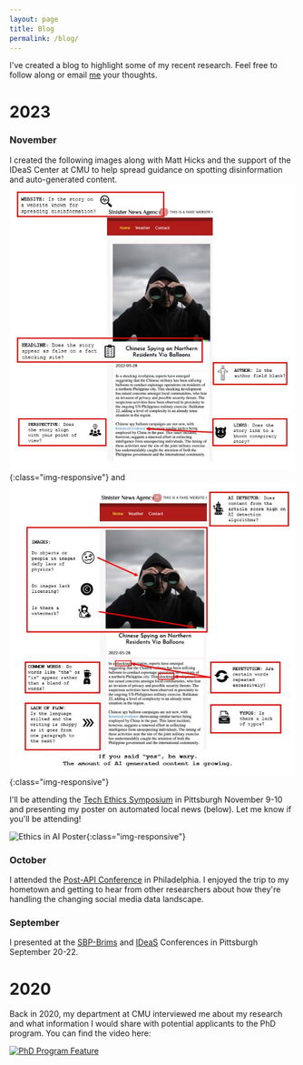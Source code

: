 ```yaml
---
layout: page
title: Blog
permalink: /blog/
---
```


I've created a blog to highlight some of my recent research. Feel free to follow along or email [me](mailto:csowa@andrew.cmu.edu) your thoughts.

# 2023

### November
I created the following images along with Matt Hicks and the support of the IDeaS Center at CMU to help spread guidance on spotting disinformation and auto-generated content.
![How to Spot Disinformation](/images/signs_of_disinfo_image.jpg){:class="img-responsive"} and ![How to Spot GenAI Content](/images/signs_of_generative-ai_image.jpg){:class="img-responsive"}



I'll be attending the [Tech Ethics Symposium](https://www.duq.edu/research/centers-and-institutes/grefenstette-center/grefenstette-symposium.php) in Pittsburgh November 9-10 and presenting my poster on automated local news (below). Let me know if you'll be attending!

![Ethics in AI Poster](/images/ethis_poster.jpg){:class="img-responsive"}




### October
I attended the [Post-API Conference](https://sites.google.com/umich.edu/postapiconference/home) in Philadelphia. I enjoyed the trip to my hometown and getting to hear from other researchers about how they're handling the changing social media data landscape. 

### September

I presented at the [SBP-Brims](https://sbp-brims.org/2023/) and [IDeaS](https://www.cmu.edu/ideas-social-cybersecurity/events/conference-index.html) Conferences in Pittsburgh September 20-22. 

# 2020

Back in 2020, my department at CMU interviewed me about my research and what information I would share with potential applicants to the PhD program. You can find the video here:

[![PhD Program Feature](https://markdown-videos-api.jorgenkh.no/url?url=https%3A%2F%2Fwww.youtube.com%2Fwatch%3Fv%3DOWnpGMSsIB4)](https://www.youtube.com/watch?v=OWnpGMSsIB4)

